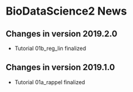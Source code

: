 # BioDataScience2 News

## Changes in version 2019.2.0

- Tutorial 01b_reg_lin finalized

## Changes in version 2019.1.0

- Tutorial 01a_rappel finalized

